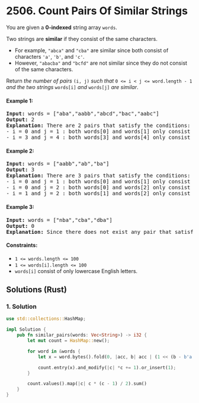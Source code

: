 # 2506. Count Pairs Of Similar Strings
You are given a **0-indexed** string array `words`.

Two strings are **similar** if they consist of the same characters.

* For example, `"abca"` and `"cba"` are similar since both consist of characters `'a'`, `'b'`, and `'c'`.
* However, `"abacba"` and `"bcfd"` are not similar since they do not consist of the same characters.

Return *the number of pairs* `(i, j)` *such that* `0 <= i < j <= word.length - 1` *and the two strings* `words[i]` *and* `words[j]` *are similar*.

#### Example 1:
<pre>
<strong>Input:</strong> words = ["aba","aabb","abcd","bac","aabc"]
<strong>Output:</strong> 2
<strong>Explanation:</strong> There are 2 pairs that satisfy the conditions:
- i = 0 and j = 1 : both words[0] and words[1] only consist of characters 'a' and 'b'.
- i = 3 and j = 4 : both words[3] and words[4] only consist of characters 'a', 'b', and 'c'.
</pre>

#### Example 2:
<pre>
<strong>Input:</strong> words = ["aabb","ab","ba"]
<strong>Output:</strong> 3
<strong>Explanation:</strong> There are 3 pairs that satisfy the conditions:
- i = 0 and j = 1 : both words[0] and words[1] only consist of characters 'a' and 'b'.
- i = 0 and j = 2 : both words[0] and words[2] only consist of characters 'a' and 'b'.
- i = 1 and j = 2 : both words[1] and words[2] only consist of characters 'a' and 'b'.
</pre>

#### Example 3:
<pre>
<strong>Input:</strong> words = ["nba","cba","dba"]
<strong>Output:</strong> 0
<strong>Explanation:</strong> Since there does not exist any pair that satisfies the conditions, we return 0.
</pre>

#### Constraints:
* `1 <= words.length <= 100`
* `1 <= words[i].length <= 100`
* `words[i]` consist of only lowercase English letters.

## Solutions (Rust)

### 1. Solution
```Rust
use std::collections::HashMap;

impl Solution {
    pub fn similar_pairs(words: Vec<String>) -> i32 {
        let mut count = HashMap::new();

        for word in &words {
            let x = word.bytes().fold(0, |acc, b| acc | (1 << (b - b'a')));

            count.entry(x).and_modify(|c| *c += 1).or_insert(1);
        }

        count.values().map(|c| c * (c - 1) / 2).sum()
    }
}
```
